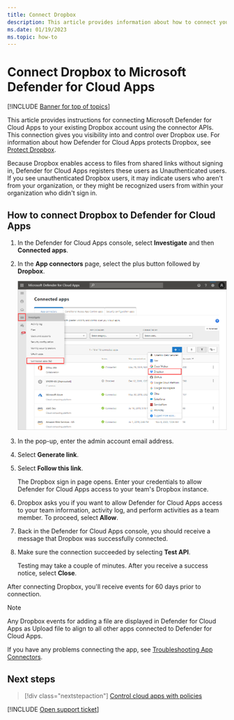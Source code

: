 ```yaml
---
title: Connect Dropbox
description: This article provides information about how to connect your Dropbox app to Defender for Cloud Apps using the API connector  for visibility and control over use.
ms.date: 01/19/2023
ms.topic: how-to
---
```

# Connect Dropbox to Microsoft Defender for Cloud Apps

[!INCLUDE [Banner for top of topics](includes/banner.md)]

This article provides instructions for connecting Microsoft Defender for Cloud Apps to your existing Dropbox account using the connector APIs. This connection gives you visibility into and control over Dropbox use. For information about how Defender for Cloud Apps protects Dropbox, see [Protect Dropbox](protect-dropbox.md).

Because Dropbox enables access to files from shared links without signing in, Defender for Cloud Apps registers these users as Unauthenticated users. If you see unauthenticated Dropbox users, it may indicate users who aren't from your organization, or they might be recognized users from within your organization who didn't sign in.

## How to connect Dropbox to Defender for Cloud Apps

1. In the Defender for Cloud Apps console, select **Investigate** and then **Connected apps**.

1. In the **App connectors** page, select the plus button followed by **Dropbox**.

    ![connect dropbox.](media/classic-connect-dropbox.png "connect dropbox")

1. In the pop-up, enter the admin account email address.

1. Select **Generate link**.

1. Select **Follow this link**.

    The Dropbox sign in page opens. Enter your credentials to allow Defender for Cloud Apps access to your team's Dropbox instance.

1. Dropbox asks you if you want to allow Defender for Cloud Apps access to your team information, activity log, and perform activities as a team member. To proceed, select **Allow**.

1. Back in the Defender for Cloud Apps console, you should receive a message that Dropbox was successfully connected.

1. Make sure the connection succeeded by selecting **Test API**.

    Testing may take a couple of minutes. After you receive a success notice, select **Close**.

After connecting Dropbox, you'll receive events for 60 days prior to connection.

> [!NOTE]
> Any Dropbox events for adding a file are displayed in Defender for Cloud Apps as Upload file to align to all other apps connected to Defender for Cloud Apps.

If you have any problems connecting the app, see [Troubleshooting App Connectors](troubleshooting-api-connectors-using-error-messages.md).

## Next steps

> [!div class="nextstepaction"]
> [Control cloud apps with policies](control-cloud-apps-with-policies.md)

[!INCLUDE [Open support ticket](includes/support.md)]
